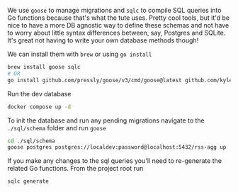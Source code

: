 We use `goose` to manage migrations and `sqlc` to compile SQL queries into Go functions because that's what the tute uses. Pretty cool tools, but it'd be nice to have a more DB agnostic way to define these schemas and not have to worry about little syntax differences between, say, Postgres and SQLite. It's great not having to write your own database methods though!

We can install them with `brew` or using `go install`

```sh
brew install goose sqlc
# OR
go install github.com/pressly/goose/v3/cmd/goose@latest github.com/kyleconroy/sqlc/cmd/sqlc@latest
```

Run the dev database

```sh
docker compose up -d
```

To init the database and run any pending migrations navigate to the `./sql/schema` folder and run `goose`

```sh
cd ./sql/schema
goose postgres postgres://localdev:password@localhost:5432/rss-agg up
```

If you make any changes to the sql queries you'll need to re-generate the related Go functions. From the project root run

```sh
sqlc generate
```
